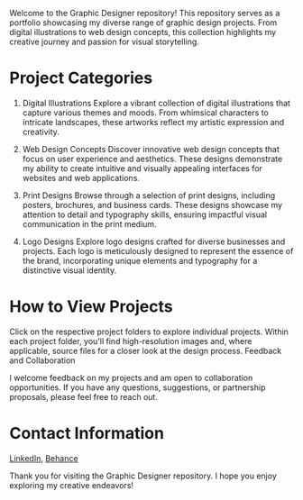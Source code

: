 Welcome to the Graphic Designer repository! This repository serves as a portfolio showcasing my diverse range of graphic design projects. From digital illustrations to web design concepts, this collection highlights my creative journey and passion for visual storytelling.

# Project Categories
1. Digital Illustrations
Explore a vibrant collection of digital illustrations that capture various themes and moods. From whimsical characters to intricate landscapes, these artworks reflect my artistic expression and creativity.

2. Web Design Concepts
Discover innovative web design concepts that focus on user experience and aesthetics. These designs demonstrate my ability to create intuitive and visually appealing interfaces for websites and web applications.

3. Print Designs
Browse through a selection of print designs, including posters, brochures, and business cards. These designs showcase my attention to detail and typography skills, ensuring impactful visual communication in the print medium.

4. Logo Designs
Explore logo designs crafted for diverse businesses and projects. Each logo is meticulously designed to represent the essence of the brand, incorporating unique elements and typography for a distinctive visual identity.

# How to View Projects
Click on the respective project folders to explore individual projects.
Within each project folder, you'll find high-resolution images and, where applicable, source files for a closer look at the design process.
Feedback and Collaboration

I welcome feedback on my projects and am open to collaboration opportunities. If you have any questions, suggestions, or partnership proposals, please feel free to reach out.

# Contact Information
[LinkedIn](https://pk.linkedin.com/in/ajmal-bukhari-57526a168), [Behance](https://www.behance.net/ajmalbukhari06)

Thank you for visiting the Graphic Designer repository. I hope you enjoy exploring my creative endeavors!

